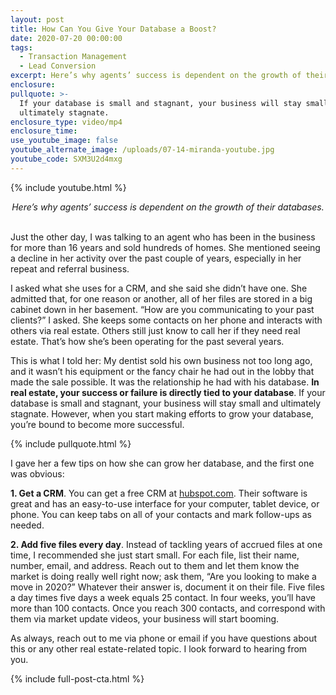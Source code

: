 ```yaml
---
layout: post
title: How Can You Give Your Database a Boost?
date: 2020-07-20 00:00:00
tags:
  - Transaction Management
  - Lead Conversion
excerpt: Here’s why agents’ success is dependent on the growth of their databases.
enclosure:
pullquote: >-
  If your database is small and stagnant, your business will stay small and
  ultimately stagnate.
enclosure_type: video/mp4
enclosure_time:
use_youtube_image: false
youtube_alternate_image: /uploads/07-14-miranda-youtube.jpg
youtube_code: SXM3U2d4mxg
---
```


{% include youtube.html %}

<center><em>Here&rsquo;s why agents&rsquo; success is dependent on the growth of their databases.</em></center>

<br>Just the other day, I was talking to an agent who has been in the business for more than 16 years and sold hundreds of homes. She mentioned seeing a decline in her activity over the past couple of years, especially in her repeat and referral business.

I asked what she uses for a CRM, and she said she didn’t have one. She admitted that, for one reason or another, all of her files are stored in a big cabinet down in her basement. “How are you communicating to your past clients?” I asked. She keeps some contacts on her phone and interacts with others via real estate. Others still just know to call her if they need real estate. That’s how she’s been operating for the past several years.

This is what I told her: My dentist sold his own business not too long ago, and it wasn’t his equipment or the fancy chair he had out in the lobby that made the sale possible. It was the relationship he had with his database. **In real estate, your success or failure is directly tied to your database**. If your database is small and stagnant, your business will stay small and ultimately stagnate. However, when you start making efforts to grow your database, you’re bound to become more successful.

{% include pullquote.html %}

I gave her a few tips on how she can grow her database, and the first one was obvious:&nbsp;

**1\. Get a CRM**. You can get a free CRM at <u><a target="_blank" href="http://www.hubspot.com">hubspot.com</a></u>. Their software is great and has an easy-to-use interface for your computer, tablet device, or phone. You can keep tabs on all of your contacts and mark follow-ups as needed.

**2\. Add five files every day**. Instead of tackling years of accrued files at one time, I recommended she just start small. For each file, list their name, number, email, and address. Reach out to them and let them know the market is doing really well right now; ask them, “Are you looking to make a move in 2020?” Whatever their answer is, document it on their file. Five files a day times five days a week equals 25 contact. In four weeks, you’ll have more than 100 contacts. Once you reach 300 contacts, and correspond with them via market update videos, your business will start booming.

As always, reach out to me via phone or email if you have questions about this or any other real estate-related topic. I look forward to hearing from you.

{% include full-post-cta.html %}